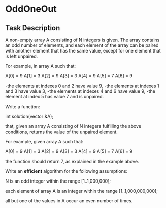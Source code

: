 # OddOneOut
## Task Description

A non-empty array A consisting of N integers is given. The array contains an odd number of elements, and each element of the array can be paired with another element that has the same value, except for one element that is left unpaired.


For example, in array A such that:


  A[0] = 9  A[1] = 3  A[2] = 9
  A[3] = 3  A[4] = 9  A[5] = 7
  A[6] = 9
  
  
-the elements at indexes 0 and 2 have value 9,
-the elements at indexes 1 and 3 have value 3,
-the elements at indexes 4 and 6 have value 9,
-the element at index 5 has value 7 and is unpaired.


Write a function:



int solution(vector<int> &A);



that, given an array A consisting of N integers fulfilling the above conditions, returns the value of the unpaired element.



For example, given array A such that:



  A[0] = 9  A[1] = 3  A[2] = 9
  A[3] = 3  A[4] = 9  A[5] = 7
  A[6] = 9
  
  
the function should return 7, as explained in the example above.



Write an **efficient** algorithm for the following assumptions:



N is an odd integer within the range [1..1,000,000];

each element of array A is an integer within the range [1..1,000,000,000];

all but one of the values in A occur an even number of times.
